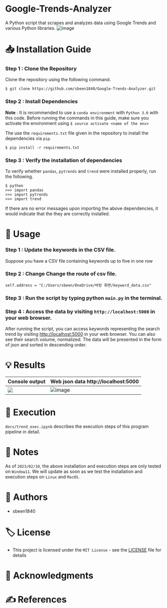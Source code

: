 # **Google-Trends-Analyzer**

A Python script that scrapes and analyzes data using Google Trends and various Python libraries.
![image](https://user-images.githubusercontent.com/108644811/218128901-5ed308e9-f441-48c7-834a-a6b926ac185c.png)

# 📥 Installation Guide

### Step 1 : Clone the Repository

Clone the repository using the following command.

```
$ git clone https://github.com/sbeen1840/Google-Trends-Analyzer.git
```

### Step 2 : Install Dependencies

**Note** : It is recommended to use a `conda environment` with `Python 3.6` with this code. Before running the commands in this guide, make sure you activate the environment using `$ source activate <name of the env>`

The use the `requirements.txt` file given in the repository to install the dependencies via `pip`.

```
$ pip install -r requirements.txt
```

### Step 3 : Verify the installation of dependencies

To verify whether `pandas`, `pytrends` and `trend` were installed properly, run the following.

```
$ python
>>> import pandas
>>> import pytrends
>>> import trend
```

If there are no error messages upon importing the above dependencies, it would indicate that the they are correctly installed.

# 🔎 Usage

### Step 1 : Update the keywords in the CSV file.

Suppose you have a CSV file containing keywords up to five in one row

### Step 2 : Change Change the route of csv file.

```
self.address = "C:/Users/sbeen/OneDrive/바탕 화면/keyword_data.csv"
```
### Step 3 : Run the script by typing python `main.py` in the terminal.

### Step 4 : Access the data by visiting `http://localhost:5000` in your web browser.

After running the script, you can access keywords representing the search trend by visiting [http://localhost:5000](http://localhost:5000/) in your web browser. You can also see their search volume, normalized. The data will be presented in the form of  json and sorted in descending order.

# 💡 Results
|Console output|Web json data http://localhost:5000 |
|--|--|
|![](https://velog.velcdn.com/images/sbeen1840/post/ebce6bfb-d833-4f32-bfd8-4010b64fe9d4/image.png)|![image](https://user-images.githubusercontent.com/108644811/218129926-1a4f0d54-57c6-4b75-bcc6-b33929be18c7.png)|


# 📑 Execution

`docs/trend_exec.ipynb` describes the execution steps of this program pipeline in detail.

# 📌 Notes

As of `2023/02/10`, the above installation and execution steps are only tested on `Window11`. We will update as soon as we test the installation and execution steps on `Linux` and `MacOS`.

# 👤 Authors

- sbeen1840

# 🏷 License

- This project is licensed under the `MIT License` - see the [LICENSE](notion://www.notion.so/LICENSE) file for details

# 🙏 Acknowledgments

# ✍ References
